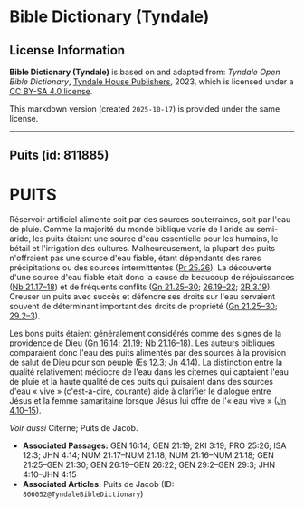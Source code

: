 # Bible Dictionary (Tyndale)

## License Information

**Bible Dictionary (Tyndale)** is based on and adapted from: _Tyndale Open Bible Dictionary_, [Tyndale House Publishers](https://tyndaleopenresources.com/), 2023, which is licensed under a [CC BY-SA 4.0 license](https://creativecommons.org/licenses/by-sa/4.0/legalcode.en).

This markdown version (created `2025-10-17`) is provided under the same license.



--------------------------------

## Puits (id: 811885)

PUITS
=====

Réservoir artificiel alimenté soit par des sources souterraines, soit par l'eau de pluie. Comme la majorité du monde biblique varie de l'aride au semi\-aride, les puits étaient une source d'eau essentielle pour les humains, le bétail et l'irrigation des cultures. Malheureusement, la plupart des puits n'offraient pas une source d'eau fiable, étant dépendants des rares précipitations ou des sources intermittentes ([Pr 25\.26](https://ref.ly/Prov25:26)). La découverte d'une source d'eau fiable était donc la cause de beaucoup de réjouissances ([Nb 21\.17–18](https://ref.ly/Num21:17-Num21:18)) et de fréquents conflits ([Gn 21\.25–30](https://ref.ly/Gen21:25-Gen21:30); [26\.19–22](https://ref.ly/Gen26:19-Gen26:22); [2R 3\.19](https://ref.ly/2Kgs3:19)). Creuser un puits avec succès et défendre ses droits sur l'eau servaient souvent de déterminant important des droits de propriété ([Gn 21\.25–30](https://ref.ly/Gen21:25-Gen21:30); [29\.2–3](https://ref.ly/Gen29:2-Gen29:3)).

Les bons puits étaient généralement considérés comme des signes de la providence de Dieu ([Gn 16\.14](https://ref.ly/Gen16:14); [21\.19](https://ref.ly/Gen21:19); [Nb 21\.16–18](https://ref.ly/Num21:16-Num21:18)). Les auteurs bibliques comparaient donc l'eau des puits alimentés par des sources à la provision de salut de Dieu pour son peuple ([Es 12\.3](https://ref.ly/Isa12:3); [Jn 4\.14](https://ref.ly/John4:14)). La distinction entre la qualité relativement médiocre de l'eau dans les citernes qui captaient l'eau de pluie et la haute qualité de ces puits qui puisaient dans des sources d'eau « vive » (c'est\-à\-dire, courante) aide à clarifier le dialogue entre Jésus et la femme samaritaine lorsque Jésus lui offre de l'« eau vive » ([Jn 4\.10–15](https://ref.ly/John4:10-John4:15)).

*Voir aussi* Citerne; Puits de Jacob.

* **Associated Passages:** GEN 16:14; GEN 21:19; 2KI 3:19; PRO 25:26; ISA 12:3; JHN 4:14; NUM 21:17–NUM 21:18; NUM 21:16–NUM 21:18; GEN 21:25–GEN 21:30; GEN 26:19–GEN 26:22; GEN 29:2–GEN 29:3; JHN 4:10–JHN 4:15
* **Associated Articles:** Puits de Jacob (ID: `806052@TyndaleBibleDictionary`)

